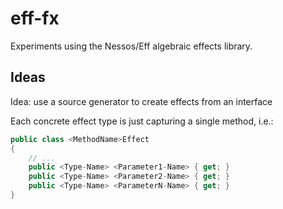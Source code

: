 # eff-fx
Experiments using the Nessos/Eff algebraic effects library.

## Ideas
Idea: use a source generator to create effects from an interface

Each concrete effect type is just capturing a single method, i.e.:

```csharp 
public class <MethodName>Effect
{
	// ...
	public <Type-Name> <Parameter1-Name> { get; }
	public <Type-Name> <Parameter2-Name> { get; }
	public <Type-Name> <ParameterN-Name> { get; }
}
```
